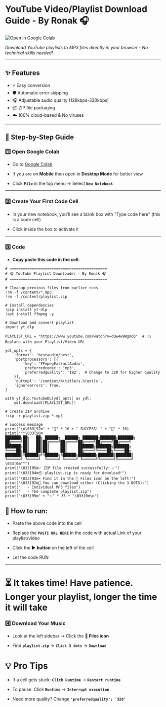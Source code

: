 # YouTube Video/Playlist Download Guide - By Ronak 🎧

[![Open in Google Colab](https://colab.research.google.com/assets/colab-badge.svg)](https://colab.research.google.com)

*Download YouTube playlists to MP3 files directly in your browser - No technical skills needed!*

---

## ✨ Features
- ⚡ Easy conversion
- 🛡️ Automatic error skipping
- 🎧 Adjustable audio quality (128kbps-320kbps)
- 📦 ZIP file packaging
- ☁️ 100% cloud-based & No viruses

---

## 🚀 Step-by-Step Guide

### 1️⃣ **Open Google Colab**
- Go to [Google Colab](https://colab.research.google.com)

- If you are on **Mobile** then open in **Desktop Mode** for better view

- Click **`File`** in the top menu → Select **`New Notebook`**

---

### 2️⃣ **Create Your First Code Cell**
- In your new notebook, you'll see a blank box with "Type code here" (this is a code cell)

- Click inside the box to activate it

---

### 3️⃣ **Code**
- **Copy paste this code in the cell:**
```
# ============================================
# 🎧 YouTube Playlist Downloader - By Ronak 🎧
# ============================================

# Cleanup previous files from earlier runs
!rm -f /content/*.mp3
!rm -f /content/playlist.zip

# Install dependencies
!pip install yt-dlp
!apt install ffmpeg -y

# Download and convert playlist
import yt_dlp

PLAYLIST_URL = "https://www.youtube.com/watch?v=dQw4w9WgXcQ"  # 👈 Replace with your Playlist/Video URL

ydl_opts = {
    'format': 'bestaudio/best',
    'postprocessors': [{
        'key': 'FFmpegExtractAudio',
        'preferredcodec': 'mp3',
        'preferredquality': '192',  # Change to 320 for higher quality
    }],
    'outtmpl': '/content/%(title)s.%(ext)s',
    'ignoreerrors': True,
}

with yt_dlp.YoutubeDL(ydl_opts) as ydl:
    ydl.download([PLAYLIST_URL])

# Create ZIP archive
!zip -r playlist.zip *.mp3

# Success message
print("\n\033[92m" + "🎉" * 10 + " SUCCESS! " + "🎉" * 10)
print("""\033[96m
███████╗██╗   ██╗ ██████╗  ██████╗ ███████╗███████╗███████╗
██╔════╝██║   ██║██╔════╝██╔════╝██╔════╝██╔════╝██╔════╝
███████╗██║   ██║██║     ██║     ███████╗███████╗███████╗
╚════██╗██║   ██║██║     ██║     ██╔════╝╚════██╗╚════██╗
███████║╚██████╔╝╚██████╗╚██████╗████████╗███████║███████║
╚══════╝ ╚═════╝  ╚═════╝ ╚═════╝ ╚══════╝╚══════╝╚══════╝
\033[0m""")
print("\033[95m✅ ZIP file created successfully! ✅")
print("\033[94m📦 playlist.zip is ready for download!")
print("\033[93m➡️ Find it in the 📁 Files icon on the left!")
print("\033[92m🌟 You can download either (Clicking the 3 DOTS):")
print("   - Individual MP3 files")
print("   - The complete playlist.zip")
print("\033[95m" + "✨" * 35 + "\033[0m\n")
```

## 🔧 **How to run:**

- Paste the above code into the cell

- Replace the **`PASTE URL HERE`** in the code with actual Link of your playlist/video

- Click the ▶️ **button** on the left of the cell

- Let the code RUN

---


# ⏳ It takes time! Have patience. Longer your playlist, longer the time it will take

### 4️⃣ Download Your Music
- Look at the left sidebar → Click the **📁 Files icon**

- Find **`playlist.zip`** → **`Click 3 dots`** → **`Download`**


# 💡 Pro Tips
- If a cell gets stuck: **`Click Runtime`** → **`Restart runtime`**

- To pause: Click **`Runtime`** → **`Interrupt execution`**

- Need more quality? Change **`'preferredquality': '320'`**
